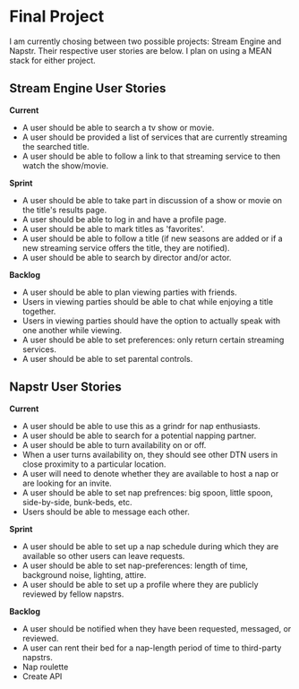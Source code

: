 # Final Project
I am currently chosing between two possible projects: Stream Engine and Napstr. Their respective user stories are below.
I plan on using a MEAN stack for either project. 


## Stream Engine User Stories
**Current**
- A user should be able to search a tv show or movie.
- A user should be provided a list of services that are currently streaming the searched title.
- A user should be able to follow a link to that streaming service to then watch the show/movie.

**Sprint**
- A user should be able to take part in discussion of a show or movie on the title's results page.
- A user should be able to log in and have a profile page.
- A user should be able to mark titles as 'favorites'.
- A user should be able to follow a title (if new seasons are added or if a new streaming service offers the title, they are notified).
- A user should be able to search by director and/or actor.

**Backlog**
- A user should be able to plan viewing parties with friends.
- Users in viewing parties should be able to chat while enjoying a title together.
- Users in viewing parties should have the option to actually speak with one another while viewing.
- A user should be able to set preferences: only return certain streaming services.
- A user should be able to set parental controls. 


## Napstr User Stories
**Current**
- A user should be able to use this as a grindr for nap enthusiasts.
- A user should be able to search for a potential napping partner.
- A user should be able to turn availability on or off.
- When a user turns availability on, they should see other DTN users in close proximity to a particular location.
- A user will need to denote whether they are available to host a nap or are looking for an invite.
- A user should be able to set nap prefrences: big spoon, little spoon, side-by-side, bunk-beds, etc.
- Users should be able to message each other.

**Sprint**
- A user should be able to set up a nap schedule during which they are available so other users can leave requests.
- A user should be able to set nap-preferences: length of time, background noise, lighting, attire.
- A user should be able to set up a profile where they are publicly reviewed by fellow napstrs.

**Backlog**
- A user should be notified when they have been requested, messaged, or reviewed.
- A user can rent their bed for a nap-length period of time to third-party napstrs. 
- Nap roulette
- Create API
